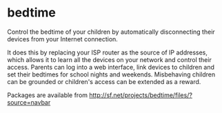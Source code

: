 bedtime
=======

Control the bedtime of your children by automatically disconnecting their devices from your Internet connection.

It does this by replacing your ISP router as the source of IP addresses, which allows it to learn all the devices on your network and control their access. Parents can log into a web interface, link devices to children and set their bedtimes for school nights and weekends. Misbehaving children can be grounded or children's access can be extended as a reward.

Packages are available from http://sf.net/projects/bedtime/files/?source=navbar
